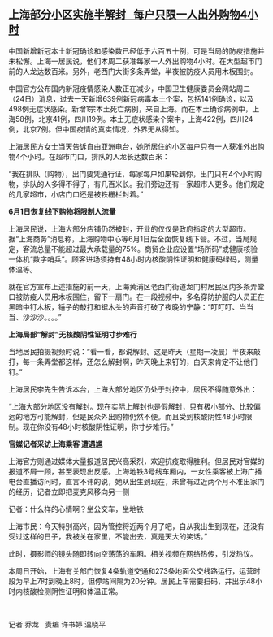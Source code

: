 <!--1653387273000-->
[上海部分小区实施半解封   每户只限一人出外购物4小时](https://www.rfa.org/mandarin/yataibaodao/huanjing/ql1-05242022061412.html)
------

<p class="p1">中国新增新冠本土新冠确诊和感染数已经低于六百五十例，可是当局的防疫措施并未松懈。上海一居民说，他们本周二获准每家一人外出购物<span class="s1">4</span>小时。在大型超市门前的人龙达数百米。另外，老西门大街多条弄堂，半夜被防疫人员用木板围封。</p><p class="p1">中国官方公布国内新冠疫情感染人数正在减少，中国卫生健康委员会网站周二（<span class="s1">24</span>日）消息，过去一天新增<span class="s1">639</span>例新冠病毒本土个案，包括<span class="s1">141</span>例确诊，以及<span class="s1">498</span>例无症状感染。新增<span class="s1">1</span>宗本土死亡病例，来自上海。而在本土确诊病例中，上海<span class="s1">58</span>例，北京<span class="s1">41</span>例，四川<span class="s1">19</span>例。本土无症状感染个案中，上海<span class="s1">422</span>例，四川<span class="s1">24</span>例，北京<span class="s1">7</span>例。但中国疫情的真实情况，外界无从得知。</p><p class="p1">上海居民方女士当天告诉自由亚洲电台，她所居住的小区每户只有一人获准外出购物<span class="s1">4</span>个小时。在超市门口，排队的人龙长达数百米：</p><p class="p1"><span class="s1">“</span>我在排队（购物），出门要凭通行证，每家每户如果轮到你，出门只有<span class="s1">4</span>个小时购物，排队的人多得不得了，有几百米长。我们旁边还有一家超市人更多。他们规定的几家超市，小店门口还是被铁栅栏封着。<span class="s1">”</span></p><p class="p1"><strong><span class="s1">6</span>月<span class="s1">1</span>日恢复线下购物将限制人流量</strong></p><p class="p1">上海居民说，上海大部分店铺仍然被封，开业的仅仅是政府指定的大型超市。据<span class="s1">“</span>上海商务<span class="s1">”</span>消息称，上海购物中心等<span class="s1">6</span>月<span class="s1">1</span>日后全面恢复线下营。不过，当局规定，客流总量不能超过最大承载量的<span class="s1">75%</span>。商贸企业应设置<span class="s1">“</span>场所码<span class="s1">”</span>或健康核验一体机<span class="s1">“</span>数字哨兵<span class="s1">”</span>。顾客进场须持有<span class="s1">48</span>小时内核酸阴性证明和健康码绿码，测量体温等。</p><p class="p1">就在官方宣布上述措施的前一天，上海黄浦区老西门街道龙门村居民区内多条弄堂口被防疫人员用木板围住，留下一扇门。在一段视频中，多名穿防护服的人员正在黑暗中钉木板，锤子的敲打和锯木头的声音打破了夜晚的宁静：<span class="s1">“</span>叮叮叮、当当当、沙沙沙。。。。<span class="s1">”</span></p><p class="p1"><strong>上海局部<span class="s1">“</span>解封<span class="s1">”</span>无核酸阴性证明寸步难行</strong></p><p class="p3">当地居民拍摄视频时说：<span class="s1">“</span>看一看，都说解封。这是昨天（星期一凌晨）半夜来敲打，每一条弄堂都这样，还怎么解封啊，昨天晚上来钉的，白天来肯定不让他们钉。<span class="s1">” </span></p><p class="p1">上海居民李先生告诉本台，上海大部分地区仍处于封控中，居民不得随意外出： </p><p class="p1"><span class="s1">“</span>上海大部分地区没有解封。现在实际上解封也是假解封，只有极小部分、比较偏<span class="s2">远的地方可能解封，但是民众外出购物仍然不便。而且受到核酸阴性</span><span class="s1">48</span>小时限制。现在你没有<span class="s1">48</span>小时核酸阴性证明，你寸步难行。<span class="s1">”</span></p><p class="p1"><strong>官媒记者采访上海乘客<span class="s1"> </span>遭遇尴</strong></p><p class="p1">上海官方则通过媒体大量报道居民兴高采烈，欢迎抗疫取得胜利。但居民对官媒的报道不屑一顾，甚至表现出反感。上海地铁<span class="s1">3</span>号线车厢内，一女性乘客被上海广播电台直播访问时，直言不讳的说，她从出生到现在，未曾有过近两个月不准出家门的经历，记者立即把麦克风移向另一侧</p><p class="p1">记者：什么样的心情啊？坐公交车，坐地铁</p><p class="p1">上海市民：今天特别高兴，因为管控将近两个月了吧，自从我出生到现在，还没有受过这样的日子，我被关在家里，不能出去，真是天大的笑话。<span class="s1">”</span></p><p class="p1">此时，摄影师的镜头随即转向空荡荡的车厢。相关视频在网络热传，引发热议。</p><p class="p1">本周日开始，上海有关部门恢复<span class="s1">4</span>条轨道交通和<span class="s1">273</span>条地面公交线路运行，运营时段为早上<span class="s1">7</span>时到晚上<span class="s1">8</span>时，但停站间隔为<span class="s1">20</span>分钟。居民上车需要扫码，并出示<span class="s1">48</span>小时内核酸检测阴性证明和体温正常。</p><p class="p3"> </p><p class="p1">记者<span class="s1"> </span>乔龙<span class="s1">   </span>责编<span class="s1"> </span>许书婷<span class="s1"> </span>温晓平</p><p class="p3"> </p><p class="p3"> </p><p class="p3"> </p><p class="p3"> </p><p class="p2"></p><p class="p2"></p>
